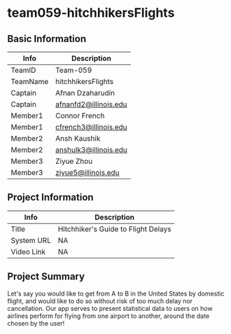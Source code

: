 # team059-hitchhikersFlights

## Basic Information

|   Info      |        Description     |
| ----------- | ---------------------- |
| TeamID      |  Team-059              |
| TeamName    |  hitchhikersFlights    |
| Captain     |  Afnan Dzaharudin      |
| Captain     |  afnanfd2@illinois.edu |
| Member1     |  Connor French         |
| Member1     |  cfrench3@illinois.edu |
| Member2     |  Ansh Kaushik          |
| Member2     |  anshulk3@illinois.edu |
| Member3     |  Ziyue Zhou            |
| Member3     |  ziyue5@illinois.edu   |

## Project Information

|   Info      |        Description     |
| ----------- | ---------------------- |
|  Title      | Hitchhiker's Guide to Flight Delays |
| System URL  | NA                     |
| Video Link  | NA                     |

## Project Summary

Let's say you would like to get from A to B in the United States by domestic flight, and would like to do so without risk of too much delay nor cancellation. Our app serves to present statistical data to users on how airlines perform for flying from one airport to another, around the date chosen by the user!

